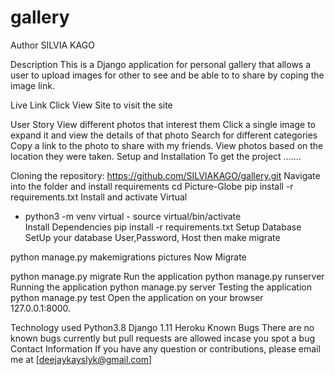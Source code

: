 # gallery
Author
SILVIA KAGO

Description
This is a Django application for personal gallery that allows a user to upload images for other to see and be able to to share by coping the image link.

Live Link
Click View Site to visit the site

User Story
View different photos that interest them
Click a single image to expand it and view the details of that photo
Search for different categories
Copy a link to the photo to share with my friends.
View photos based on the location they were taken.
Setup and Installation
To get the project .......

Cloning the repository:
https://github.com/SILVIAKAGO/gallery.git 
Navigate into the folder and install requirements
cd Picture-Globe pip install -r requirements.txt 
Install and activate Virtual
- python3 -m venv virtual - source virtual/bin/activate  
Install Dependencies
pip install -r requirements.txt 
Setup Database
SetUp your database User,Password, Host then make migrate

python manage.py makemigrations pictures 
Now Migrate

python manage.py migrate 
Run the application
python manage.py runserver 
Running the application
python manage.py server 
Testing the application
python manage.py test 
Open the application on your browser 127.0.0.1:8000.

Technology used
Python3.8
Django 1.11
Heroku
Known Bugs
There are no known bugs currently but pull requests are allowed incase you spot a bug
Contact Information
If you have any question or contributions, please email me at [deejaykayslyk@gmail.com]


